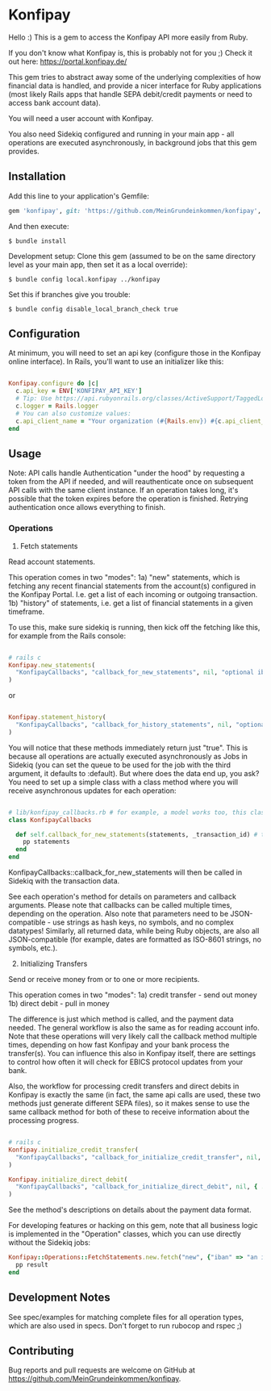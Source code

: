 # Konfipay

Hello :) This is a gem to access the Konfipay API more easily from Ruby.

If you don't know what Konfipay is, this is probably not for you ;) Check it out here: https://portal.konfipay.de/

This gem tries to abstract away some of the underlying complexities of how financial data is handled, and provide a nicer interface for Ruby applications (most likely Rails apps that handle SEPA debit/credit payments or need to access bank account data).

You will need a user account with Konfipay.

You also need Sidekiq configured and running in your main app - all operations are executed asynchronously, in background jobs that this gem provides.

## Installation

Add this line to your application's Gemfile:

```ruby
gem 'konfipay', git: 'https://github.com/MeinGrundeinkommen/konfipay', branch: 'main'
```

And then execute:

    $ bundle install

Development setup: Clone this gem (assumed to be on the same directory level as your main app, then set it as a local override):

    $ bundle config local.konfipay ../konfipay

Set this if branches give you trouble:

    $ bundle config disable_local_branch_check true

## Configuration

At minimum, you will need to set an api key (configure those in the Konfipay online interface).
In Rails, you'll want to use an initializer like this:

```ruby

Konfipay.configure do |c|
  c.api_key = ENV['KONFIPAY_API_KEY']
  # Tip: Use https://api.rubyonrails.org/classes/ActiveSupport/TaggedLogging.html
  c.logger = Rails.logger
  # You can also customize values:
  c.api_client_name = "Your organization (#{Rails.env}) #{c.api_client_name}"
end

```

## Usage

Note: API calls handle Authentication "under the hood" by requesting a token from the API if needed, and will reauthenticate once on subsequent API calls with the same client instance. If an operation takes long, it's possible that the token
expires before the operation is finished. Retrying authentication once allows everything to finish.

### Operations

1) Fetch statements

Read account statements.

This operation comes in two "modes":
1a) "new" statements, which is fetching any recent financial statements from the account(s) configured in the Konfipay Portal. I.e. get a list of each incoming or outgoing transaction.
1b) "history" of statements, i.e. get a list of financial statements in a given timeframe.

To use this, make sure sidekiq is running, then kick off the fetching like this, for example from the Rails console:

```ruby

# rails c
Konfipay.new_statements(
  "KonfipayCallbacks", "callback_for_new_statements", nil, "optional iban to filter by"
)

```

or

```ruby

Konfipay.statement_history(
  "KonfipayCallbacks", "callback_for_history_statements", nil, "optional iban to filter by", "2022-01-15", "2022-01-31"
)

```

You will notice that these methods immediately return just "true". This is because all operations are actually executed asynchronously as Jobs in Sidekiq (you can set the queue to be used for the job with the third argument, it defaults to :default).
But where does the data end up, you ask?
You need to set up a simple class with a class method where you will receive asynchronous updates for each operation:


```ruby

# lib/konfipay_callbacks.rb # for example, a model works too, this class just needs to be loaded in the sidekiq process
class KonfipayCallbacks

  def self.callback_for_new_statements(statements, _transaction_id) # the second argument is unused at the moment, stay tuned
    pp statements
  end
end

```

KonfipayCallbacks::callback_for_new_statements will then be called in Sidekiq with the transaction data.


See each operation's method for details on parameters and callback arguments.
Please note that callbacks can be called multiple times, depending on the operation.
Also note that parameters need to be JSON-compatible - use strings as hash keys, no symbols, and no complex datatypes! Similarly, all returned data, while being Ruby objects, are also all JSON-compatible (for example, dates are formatted as ISO-8601 strings, no symbols, etc.).



2) Initializing Transfers

Send or receive money from or to one or more recipients.

This operation comes in two "modes":
1a) credit transfer - send out money
1b) direct debit - pull in money

The difference is just which method is called, and the payment data needed. The general workflow is also the same as for reading account info. Note that these operations will very likely call the callback method multiple times, depending on how fast Konfipay and your bank process the transfer(s). You can influence this also in Konfipay itself, there are settings to control how often it will check for EBICS protocol updates from your bank.

Also, the workflow for processing credit transfers and direct debits in Konfipay is exactly the same (in fact, the same api calls are used, these two methods just generate different SEPA files), so it makes sense to use the same callback method for both of these to receive information about the processing progress.

```ruby

# rails c
Konfipay.initialize_credit_transfer(
  "KonfipayCallbacks", "callback_for_initialize_credit_transfer", nil, { ... payment data ... }, "transaction id xyz123"
)

Konfipay.initialize_direct_debit(
  "KonfipayCallbacks", "callback_for_initialize_direct_debit", nil, { ... payment data ... }, "transaction id xyz123"
)
```

See the method's descriptions on details about the payment data format.



For developing features or hacking on this gem, note that all business logic is implemented in the "Operation" classes, which
you can use directly without the Sidekiq jobs:

```ruby
Konfipay::Operations::FetchStatements.new.fetch("new", {"iban" => "an iban"}, {"mark_as_read" => false}) do |result|
  pp result
end
```

## Development Notes

See spec/examples for matching complete files for all operation types, which are also used in specs.
Don't forget to run rubocop and rspec ;)

## Contributing

Bug reports and pull requests are welcome on GitHub at https://github.com/MeinGrundeinkommen/konfipay.

